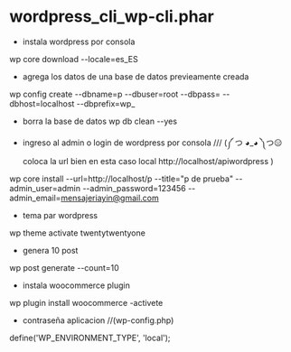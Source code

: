 # wordpress_cli_wp-cli.phar

* instala wordpress por consola

wp core download --locale=es_ES

* agrega los datos de una base de datos previeamente creada

wp config create --dbname=p --dbuser=root --dbpass= --dbhost=localhost --dbprefix=wp_



* borra la base de datos
 wp db clean --yes

* ingreso al admin o login de wordpress por consola /// (༼ つ ◕_◕ ༽つ😑 coloca la url bien en esta caso local http://localhost/apiwordpress )

wp core install --url=http://localhost/p --title="p de prueba" --admin_user=admin --admin_password=123456 --admin_email=mensajeriayin@gmail.com

* tema par wordpress


wp theme activate twentytwentyone

* genera 10 post


wp post generate --count=10


* instala woocommerce plugin

wp plugin install woocommerce -activete


* contraseña aplicacion //(wp-config.php)

define('WP_ENVIRONMENT_TYPE', 'local');

